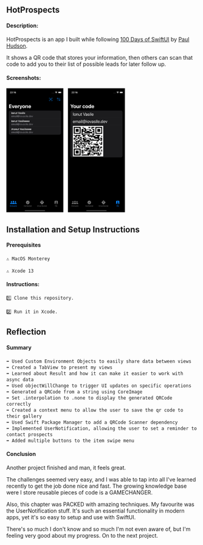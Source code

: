 ## HotProspects

#### Description:

HotProspects is an app I built while following [100 Days of SwiftUI](https://www.hackingwithswift.com/100/swiftui) by [Paul Hudson](https://www.twitter.com/twostraws).

It shows a QR code that stores your information, then others can scan that code to add you to their list of possible leads for later follow up.

#### Screenshots:

<section align="left">
<img src="Screenshots/prospects.png" alt="Prospects Screen" width="150"/>
&nbsp;
<img src="Screenshots/qr.png" alt="QR Screen" width="150"/>
</section>

## Installation and Setup Instructions

#### Prerequisites

    ⚠️ MacOS Monterey

    ⚠️ Xcode 13

#### Instructions:

    1️⃣ Clone this repository.

    2️⃣ Run it in Xcode.

## Reflection

#### Summary

    ➡️ Used Custom Environment Objects to easily share data between views
    ➡️ Created a TabView to present my views
    ➡️ Learned about Result and how it can make it easier to work with async data
    ➡️ Used objectWillChange to trigger UI updates on specific operations
    ➡️ Generated a QRCode from a string using CoreImage
    ➡️ Set .interpolation to .none to display the generated QRCode correctly
    ➡️ Created a context menu to allow the user to save the qr code to their gallery
    ➡️ Used Swift Package Manager to add a QRCode Scanner dependency
    ➡️ Implemented UserNotification, allowing the user to set a reminder to contact prospects
    ➡️ Added multiple buttons to the item swipe menu

#### Conclusion

Another project finished and man, it feels great.

The challenges seemed very easy, and I was able to tap into all I've learned recently to get the job done nice and fast. The growing knowledge base were I store reusable pieces of code is a GAMECHANGER.

Also, this chapter was PACKED with amazing techniques. My favourite was the UserNotification stuff. It's such an essential functionality in modern apps, yet it's so easy to setup and use with SwiftUI.

There's so much I don't know and so much I'm not even aware of, but I'm feeling very good about my progress. On to the next project.
